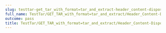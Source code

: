 ```yaml
---
slug: testtar-get_tar_with_format=tar_and_extract-header_content-disposition
full_name: TestTar/GET_TAR_with_format=tar_and_extract/Header_Content-Disposition
outcome: pass
title: TestTar/GET_TAR_with_format=tar_and_extract/Header_Content-Disposition
---
```


